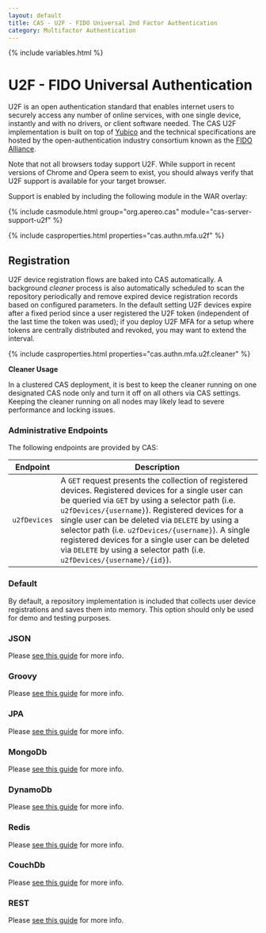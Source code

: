 ```yaml
---
layout: default
title: CAS - U2F - FIDO Universal 2nd Factor Authentication
category: Multifactor Authentication
---
```


{% include variables.html %}

# U2F - FIDO Universal Authentication

U2F is an open authentication standard that enables internet users to securely 
access any number of online services, with one single device, instantly 
and with no drivers, or client software needed. The CAS U2F implementation 
is built on top of [Yubico](https://www.yubico.com/about/background/fido/) and 
the technical specifications are hosted by the open-authentication 
industry consortium known as the [FIDO Alliance](https://fidoalliance.org/).

Note that not all browsers today support U2F. While support in recent versions of Chrome and 
Opera seem to exist, you should always verify that U2F support is available for your target browser.

Support is enabled by including the following module in the WAR overlay:

{% include casmodule.html group="org.apereo.cas" module="cas-server-support-u2f" %}

{% include casproperties.html properties="cas.authn.mfa.u2f" %}


## Registration

U2F device registration flows are baked into CAS automatically. A 
background *cleaner* process is also automatically scheduled to scan the 
repository periodically and remove expired device registration records 
based on configured parameters. In the default setting U2F devices
expire after a fixed period since a user registered the U2F token 
(independent of the last time the token was used); if you deploy U2F
MFA for a setup where tokens are centrally distributed and revoked, 
you may want to extend the interval.

{% include casproperties.html properties="cas.authn.mfa.u2f.cleaner" %}

<div class="alert alert-warning"><strong>Cleaner Usage</strong><p>In a 
clustered CAS deployment, it is best to keep the cleaner running on one designated 
CAS node only and turn it off on all others via CAS settings. Keeping the 
cleaner running on all nodes may likely lead to severe performance and locking issues.</p></div>

### Administrative Endpoints

The following endpoints are provided by CAS:
 
| Endpoint                  | Description
|---------------------------|------------------------------------------------
| `u2fDevices`  | A `GET` request presents the collection of registered devices. Registered devices for a single user can be queried via `GET` by using a selector path (i.e. `u2fDevices/{username}`). Registered devices for a single user can be deleted via `DELETE` by using a selector path (i.e. `u2fDevices/{username}`). A single registered devices for a single user can be deleted via `DELETE` by using a selector path (i.e. `u2fDevices/{username}/{id}`).

### Default

By default, a repository implementation is included that collects 
user device registrations and saves them into memory.
This option should only be used for demo and testing purposes.

### JSON
      
Please [see this guide](FIDO-U2F-Authentication-JSON.html) for more info.

### Groovy

Please [see this guide](FIDO-U2F-Authentication-Groovy.html) for more info.

### JPA

Please [see this guide](FIDO-U2F-Authentication-JPA.html) for more info.

### MongoDb

Please [see this guide](FIDO-U2F-Authentication-MongoDb.html) for more info.

### DynamoDb

Please [see this guide](FIDO-U2F-Authentication-DynamoDb.html) for more info.

### Redis

Please [see this guide](FIDO-U2F-Authentication-Redis.html) for more info.

### CouchDb

Please [see this guide](FIDO-U2F-Authentication-CouchDb.html) for more info.

### REST

Please [see this guide](FIDO-U2F-Authentication-Rest.html) for more info.
